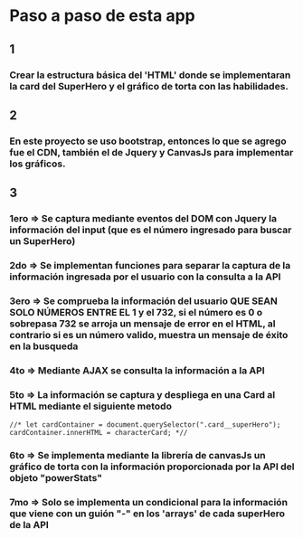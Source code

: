 # Paso a paso de esta app

## 1

### Crear la estructura básica del 'HTML' donde se implementaran la card del SuperHero y el gráfico de torta con las habilidades.

## 2

### En este proyecto se uso bootstrap, entonces lo que se agrego fue el CDN, también el de Jquery y CanvasJs para implementar los gráficos.

## 3 

### 1ero => Se captura mediante eventos del DOM con Jquery la información del input (que es el número ingresado para buscar un SuperHero)

### 2do => Se implementan funciones para separar la captura de la información ingresada por el usuario con la consulta a la API

### 3ero => Se comprueba la información del usuario QUE SEAN SOLO NÚMEROS ENTRE EL 1 y el 732, si el número es 0 o sobrepasa 732 se arroja un mensaje de error en el HTML, al contrario si es un número valido, muestra un mensaje de éxito en la busqueda

### 4to => Mediante AJAX se consulta la información a la API

### 5to => La información se captura y despliega en una Card al HTML mediante el siguiente metodo

    //* let cardContainer = document.querySelector(".card__superHero");
    cardContainer.innerHTML = characterCard; *//

### 6to => Se implementa mediante la librería de canvasJs un gráfico de torta con la información proporcionada por la API del objeto "powerStats"

### 7mo => Solo se implementa un condicional para la información que viene con un guión "-" en los 'arrays' de cada superHero de la API